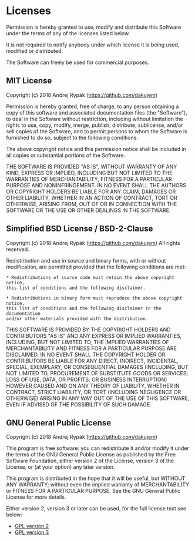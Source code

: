 # Licenses

Permission is hereby granted to use, modify and distribute this Software
under the terms of any of the licenses listed below.

It is not required to notify anybody under which license it is being used,
modified or distributed.

The Software can freely be used for commercial purposes.


## MIT License

Copyright (c) 2018 Andrej Rypák (https://github.com/dakujem)

Permission is hereby granted, free of charge, to any person obtaining a copy
of this software and associated documentation files (the \"Software\"), to deal
in the Software without restriction, including without limitation the rights
to use, copy, modify, merge, publish, distribute, sublicense, and/or sell
copies of the Software, and to permit persons to whom the Software is
furnished to do so, subject to the following conditions:

The above copyright notice and this permission notice shall be included in all
copies or substantial portions of the Software.

THE SOFTWARE IS PROVIDED \"AS IS\", WITHOUT WARRANTY OF ANY KIND, EXPRESS OR
IMPLIED, INCLUDING BUT NOT LIMITED TO THE WARRANTIES OF MERCHANTABILITY,
FITNESS FOR A PARTICULAR PURPOSE AND NONINFRINGEMENT. IN NO EVENT SHALL THE
AUTHORS OR COPYRIGHT HOLDERS BE LIABLE FOR ANY CLAIM, DAMAGES OR OTHER
LIABILITY, WHETHER IN AN ACTION OF CONTRACT, TORT OR OTHERWISE, ARISING FROM,
OUT OF OR IN CONNECTION WITH THE SOFTWARE OR THE USE OR OTHER DEALINGS IN THE
SOFTWARE.


## Simplified BSD License / BSD-2-Clause

Copyright (c) 2018 Andrej Rypák (https://github.com/dakujem)
All rights reserved.

Redistribution and use in source and binary forms, with or without modification,
are permitted provided that the following conditions are met:

	* Redistributions of source code must retain the above copyright notice,
	this list of conditions and the following disclaimer.

	* Redistributions in binary form must reproduce the above copyright notice,
	this list of conditions and the following disclaimer in the documentation
	and/or other materials provided with the distribution.

THIS SOFTWARE IS PROVIDED BY THE COPYRIGHT HOLDERS AND CONTRIBUTORS "AS IS"
AND ANY EXPRESS OR IMPLIED WARRANTIES, INCLUDING, BUT NOT LIMITED TO, THE
IMPLIED WARRANTIES OF MERCHANTABILITY AND FITNESS FOR A PARTICULAR PURPOSE ARE
DISCLAIMED. IN NO EVENT SHALL THE COPYRIGHT HOLDER OR CONTRIBUTORS BE LIABLE
FOR ANY DIRECT, INDIRECT, INCIDENTAL, SPECIAL, EXEMPLARY, OR CONSEQUENTIAL
DAMAGES (INCLUDING, BUT NOT LIMITED TO, PROCUREMENT OF SUBSTITUTE GOODS OR
SERVICES; LOSS OF USE, DATA, OR PROFITS; OR BUSINESS INTERRUPTION) HOWEVER
CAUSED AND ON ANY THEORY OF LIABILITY, WHETHER IN CONTRACT, STRICT LIABILITY,
OR TORT (INCLUDING NEGLIGENCE OR OTHERWISE) ARISING IN ANY WAY OUT OF THE USE
OF THIS SOFTWARE, EVEN IF ADVISED OF THE POSSIBILITY OF SUCH DAMAGE.


## GNU General Public License

Copyright (c) 2018 Andrej Rypák (https://github.com/dakujem)

This program is free software: you can redistribute it and/or modify
it under the terms of the GNU General Public License as published by
the Free Software Foundation, either version 2 of the License,
version 3 of the License, or (at your option) any later version.

This program is distributed in the hope that it will be useful,
but WITHOUT ANY WARRANTY; without even the implied warranty of
MERCHANTABILITY or FITNESS FOR A PARTICULAR PURPOSE.  See the
GNU General Public License for more details.


Either version 2, version 3 or later can be used,
for the full license text see below:

- [GPL version 2](https://www.gnu.org/licenses/gpl-2.0.html)
- [GPL version 3](https://www.gnu.org/licenses/gpl-3.0.html)
